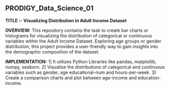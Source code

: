 ## PRODIGY_Data_Science_01

**TITLE :- Visualizing Distribution in Adult Income Dataset**

**OVERVIEW:**
This repository contains the task to create bar charts or histograms for visualizing the distribution of categorical or continuous variables within the Adult Income Dataset. Exploring age groups or gender distribution, this project provides a user-friendly way to gain insights into the demographic composition of the dataset.

**IMPLEMENTATION:**
1] It utilizes Python Libraries like pandas, matplotlib, numpy, seaborn.
2] Visualize the distributions of categorical and continuous variables such as  gender, age educational-num and hours-per-week.
3] Create a comparison charts and plot between age-income and education-income.


